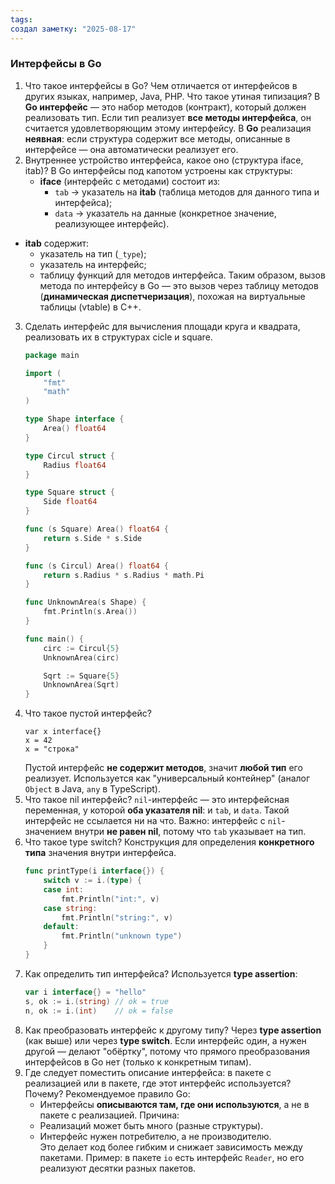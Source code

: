 ```yaml
---
tags: 
создал заметку: "2025-08-17"
---
```

### Интерфейсы в Go

1. Что такое интерфейсы в Go? Чем отличается от интерфейсов в других языках, например, Java, PHP. Что такое утиная типизация?
   В **Go интерфейс** — это набор методов (контракт), который должен реализовать тип. Если тип реализует **все методы интерфейса**, он считается удовлетворяющим этому интерфейсу.
   В **Go** реализация **неявная**: если структура содержит все методы, описанные в интерфейсе — она автоматически реализует его.
2. Внутреннее устройство интерфейса, какое оно (структура iface, itab)?
   В Go интерфейсы под капотом устроены как структуры:
   - **iface** (интерфейс с методами) состоит из:
     - `tab` → указатель на **itab** (таблица методов для данного типа и интерфейса);
     - `data` → указатель на данные (конкретное значение, реализующее интерфейс).
 - **itab** содержит:
   - указатель на тип (`_type`);
   - указатель на интерфейс;
   - таблицу функций для методов интерфейса.
	Таким образом, вызов метода по интерфейсу в Go — это вызов через таблицу методов (**динамическая диспетчеризация**), похожая на виртуальные таблицы (vtable) в C++.
3. Сделать интерфейс для вычисления площади круга и квадрата, реализовать их в структурах cicle и square.
	``` go
	package main
	
	import (
	    "fmt"
	    "math"
	)
	
	type Shape interface {
	    Area() float64
	}
	
	type Circul struct {
	    Radius float64
	}
	
	type Square struct {
	    Side float64
	}
	
	func (s Square) Area() float64 {
	    return s.Side * s.Side
	}

	func (s Circul) Area() float64 {
	    return s.Radius * s.Radius * math.Pi
	}

	func UnknownArea(s Shape) {
	    fmt.Println(s.Area())
	}

	func main() {
	    circ := Circul{5}
	    UnknownArea(circ)

	    Sqrt := Square{5}
	    UnknownArea(Sqrt)
	}
	```
4. Что такое пустой интерфейс?
	```
	var x interface{}
	x = 42
	x = "строка"
	
	```
	Пустой интерфейс **не содержит методов**, значит **любой тип** его реализует.
	Используется как "универсальный контейнер" (аналог `Object` в Java, `any` в TypeScript).
5. Что такое nil интерфейс?
   `nil`-интерфейс — это интерфейсная переменная, у которой **оба указателя nil**: и `tab`, и `data`. 
   Такой интерфейс не ссылается ни на что.
   Важно: интерфейс с `nil`-значением внутри **не равен nil**, потому что `tab` указывает на тип.
6. Что такое type switch?
   Конструкция для определения **конкретного типа** значения внутри интерфейса.
	``` go
	func printType(i interface{}) {
	    switch v := i.(type) {
	    case int:
	        fmt.Println("int:", v)
	    case string:
	        fmt.Println("string:", v)
	    default:
	        fmt.Println("unknown type")
	    }
	}
	```
7. Как определить тип интерфейса?
   Используется **type assertion**:
	``` go
	var i interface{} = "hello"
	s, ok := i.(string) // ok = true
	n, ok := i.(int)    // ok = false
	```
8. Как преобразовать интерфейс к другому типу?
   Через **type assertion** (как выше) или через **type switch**. 
   Если интерфейс один, а нужен другой — делают "обёртку", потому что прямого преобразования интерфейсов в Go нет (только к конкретным типам).
9. Где следует поместить описание интерфейса: в пакете с реализацией или в пакете, где этот интерфейс используется? Почему?
   Рекомендуемое правило Go:
   - Интерфейсы **описываются там, где они используются**, а не в пакете с реализацией.
    Причина:
    - Реализаций может быть много (разные структуры).
    - Интерфейс нужен потребителю, а не производителю.  
    Это делает код более гибким и снижает зависимость между пакетами.
    Пример: в пакете `io` есть интерфейс `Reader`, но его реализуют десятки разных пакетов.
